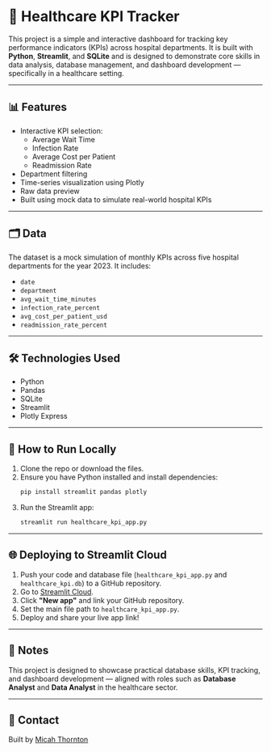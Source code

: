 
# 🏥 Healthcare KPI Tracker

This project is a simple and interactive dashboard for tracking key performance indicators (KPIs) across hospital departments. It is built with **Python**, **Streamlit**, and **SQLite** and is designed to demonstrate core skills in data analysis, database management, and dashboard development — specifically in a healthcare setting.

---

## 📊 Features

- Interactive KPI selection:
  - Average Wait Time
  - Infection Rate
  - Average Cost per Patient
  - Readmission Rate
- Department filtering
- Time-series visualization using Plotly
- Raw data preview
- Built using mock data to simulate real-world hospital KPIs

---

## 🗂️ Data

The dataset is a mock simulation of monthly KPIs across five hospital departments for the year 2023. It includes:

- `date`
- `department`
- `avg_wait_time_minutes`
- `infection_rate_percent`
- `avg_cost_per_patient_usd`
- `readmission_rate_percent`

---

## 🛠️ Technologies Used

- Python
- Pandas
- SQLite
- Streamlit
- Plotly Express

---

## 🚀 How to Run Locally

1. Clone the repo or download the files.
2. Ensure you have Python installed and install dependencies:
    ```bash
    pip install streamlit pandas plotly
    ```
3. Run the Streamlit app:
    ```bash
    streamlit run healthcare_kpi_app.py
    ```

---

## 🌐 Deploying to Streamlit Cloud

1. Push your code and database file (`healthcare_kpi_app.py` and `healthcare_kpi.db`) to a GitHub repository.
2. Go to [Streamlit Cloud](https://streamlit.io/cloud).
3. Click **"New app"** and link your GitHub repository.
4. Set the main file path to `healthcare_kpi_app.py`.
5. Deploy and share your live app link!

---

## 📌 Notes

This project is designed to showcase practical database skills, KPI tracking, and dashboard development — aligned with roles such as **Database Analyst** and **Data Analyst** in the healthcare sector.

---

## 📧 Contact

Built by [Micah Thornton](https://www.linkedin.com/in/micah-thornton-134879294/)
